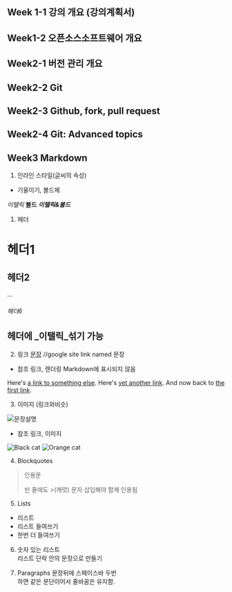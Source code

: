 ## Week 1-1 강의 개요 (강의계획서)



## Week1-2 오픈소스소프트웨어 개요

 

## Week2-1 버전 관리 개요

 

## Week2-2 Git

 

## Week2-3 Github, fork, pull request

 

## Week2-4 Git: Advanced topics

 

## Week3  Markdown

1. 인라인 스타일(글씨의 속성)
- 기울이기, 볼드체

_이탤릭_
**볼드**
**_이탤릭&볼드_**

1. 헤더


# 헤더1
## 헤더2
...
###### 헤더6
## 헤더에 _이탤릭_섞기 가능


2. 링크
[문장](www.google.com) //google site link named 문장

- 참조 링크, 렌더링 Markdown에 표시되지 않음

Here's [a link to something else][another place].
Here's [yet another link][another-link].
And now back to [the first link][another place].

[another place]: www.github.com
[another-link]: www.google.com


3. 이미지 (링크와비슷)

![문장설명](링크.jpg)

- 참조 링크, 이미지

![Black cat][Black]
![Orange cat][Orange]

[Black]: https://upload.wikimedia.org/wikipedia/commons/a/a3/81_INF_DIV_SSI.jpg
[Orange]: http://icons.iconarchive.com/icons/google/noto-emoji-animals-nature/256/22221-cat-icon.png


4. Blockquotes

> 인용문
>
> 빈 줄에도 >(캐럿) 문자 삽입해야 함께 인용됨


5. Lists

* 리스트
 * 리스트 들여쓰기
  * 한번 더 들여쓰기

6. 숫자 있는 리스트  
 리스트 단락 안의 문장으로 만들기


7. Paragraphs
문장뒤에 스페이스바 두번  
하면 같은 문단이어서 줄바꿈은 유지함.  
